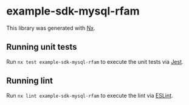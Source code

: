 # example-sdk-mysql-rfam

This library was generated with [Nx](https://nx.dev).

## Running unit tests

Run `nx test example-sdk-mysql-rfam` to execute the unit tests via [Jest](https://jestjs.io).

## Running lint

Run `nx lint example-sdk-mysql-rfam` to execute the lint via [ESLint](https://eslint.org/).
